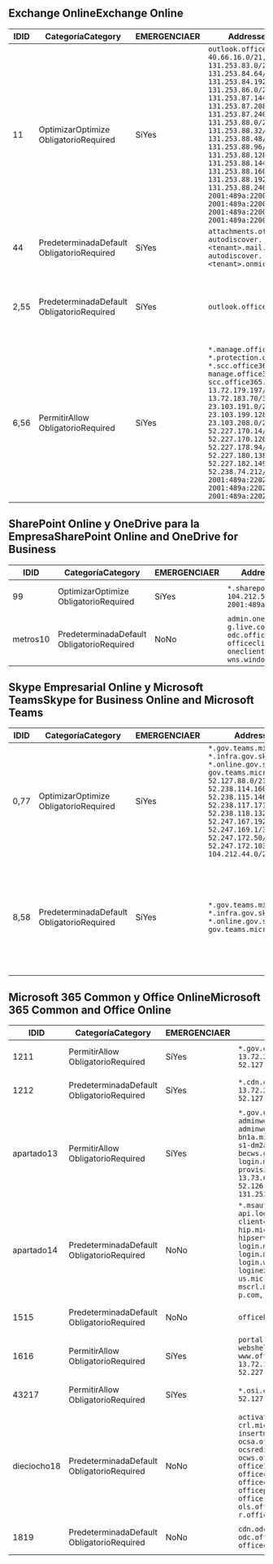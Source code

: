 <!--THIS FILE IS AUTOMATICALLY GENERATED. MANUAL CHANGES WILL BE OVERWRITTEN.-->
<!--Please contact the Office 365 Endpoints team with any questions.-->
<!--USGovGCCHigh endpoints version 2019022800-->
<!--File generated 2019-03-12 12:08:24.8637-->

## <a name="exchange-online"></a><span data-ttu-id="85f05-101">Exchange Online</span><span class="sxs-lookup"><span data-stu-id="85f05-101">Exchange Online</span></span>

<span data-ttu-id="85f05-102">ID</span><span class="sxs-lookup"><span data-stu-id="85f05-102">ID</span></span> | <span data-ttu-id="85f05-103">Categoría</span><span class="sxs-lookup"><span data-stu-id="85f05-103">Category</span></span> | <span data-ttu-id="85f05-104">EMERGENCIA</span><span class="sxs-lookup"><span data-stu-id="85f05-104">ER</span></span> | <span data-ttu-id="85f05-105">Addresses</span><span class="sxs-lookup"><span data-stu-id="85f05-105">Addresses</span></span> | <span data-ttu-id="85f05-106">Puertos</span><span class="sxs-lookup"><span data-stu-id="85f05-106">Ports</span></span>
-- | -------------------- | --- | ------------------------------------------------------------------------------------------------------------------------------------------------------------------------------------------------------------------------------------------------------------------------------------------------------------------------------------------------------------------------------------------------------------------------------------------------ | -------------------------------
<span data-ttu-id="85f05-107">1</span><span class="sxs-lookup"><span data-stu-id="85f05-107">1</span></span> | <span data-ttu-id="85f05-108">Optimizar</span><span class="sxs-lookup"><span data-stu-id="85f05-108">Optimize</span></span><BR><span data-ttu-id="85f05-109">Obligatorio</span><span class="sxs-lookup"><span data-stu-id="85f05-109">Required</span></span> | <span data-ttu-id="85f05-110">Sí</span><span class="sxs-lookup"><span data-stu-id="85f05-110">Yes</span></span> | `outlook.office365.us`<BR>`40.66.16.0/21, 131.253.83.0/26, 131.253.84.64/26, 131.253.84.192/26, 131.253.86.0/24, 131.253.87.144/28, 131.253.87.208/28, 131.253.87.240/28, 131.253.88.0/28, 131.253.88.32/28, 131.253.88.48/28, 131.253.88.96/28, 131.253.88.128/28, 131.253.88.144/28, 131.253.88.160/28, 131.253.88.192/28, 131.253.88.240/28, 2001:489a:2200:28::/62, 2001:489a:2200:3c::/62, 2001:489a:2200:44::/62, 2001:489a:2200:400::/56` | <span data-ttu-id="85f05-111">**TCP:** 443, 80</span><span class="sxs-lookup"><span data-stu-id="85f05-111">**TCP:** 443, 80</span></span>
<span data-ttu-id="85f05-112">4</span><span class="sxs-lookup"><span data-stu-id="85f05-112">4</span></span> | <span data-ttu-id="85f05-113">Predeterminada</span><span class="sxs-lookup"><span data-stu-id="85f05-113">Default</span></span><BR><span data-ttu-id="85f05-114">Obligatorio</span><span class="sxs-lookup"><span data-stu-id="85f05-114">Required</span></span> | <span data-ttu-id="85f05-115">Sí</span><span class="sxs-lookup"><span data-stu-id="85f05-115">Yes</span></span> | `attachments.office365-net.us, autodiscover.<tenant>.mail.onmicrosoft.com, autodiscover.<tenant>.onmicrosoft.com` | <span data-ttu-id="85f05-116">**TCP:** 443, 80</span><span class="sxs-lookup"><span data-stu-id="85f05-116">**TCP:** 443, 80</span></span>
<span data-ttu-id="85f05-117">2,5</span><span class="sxs-lookup"><span data-stu-id="85f05-117">5</span></span> | <span data-ttu-id="85f05-118">Predeterminada</span><span class="sxs-lookup"><span data-stu-id="85f05-118">Default</span></span><BR><span data-ttu-id="85f05-119">Obligatorio</span><span class="sxs-lookup"><span data-stu-id="85f05-119">Required</span></span> | <span data-ttu-id="85f05-120">Sí</span><span class="sxs-lookup"><span data-stu-id="85f05-120">Yes</span></span> | `outlook.office365.us` | <span data-ttu-id="85f05-121">**TCP:** 143, 25, 587, 993, 995</span><span class="sxs-lookup"><span data-stu-id="85f05-121">**TCP:** 143, 25, 587, 993, 995</span></span>
<span data-ttu-id="85f05-122">6,5</span><span class="sxs-lookup"><span data-stu-id="85f05-122">6</span></span> | <span data-ttu-id="85f05-123">Permitir</span><span class="sxs-lookup"><span data-stu-id="85f05-123">Allow</span></span><BR><span data-ttu-id="85f05-124">Obligatorio</span><span class="sxs-lookup"><span data-stu-id="85f05-124">Required</span></span> | <span data-ttu-id="85f05-125">Sí</span><span class="sxs-lookup"><span data-stu-id="85f05-125">Yes</span></span> | `*.manage.office365.us, *.protection.office365.us, *.scc.office365.us, manage.office365.us, scc.office365.us`<BR>`13.72.179.197/32, 13.72.183.70/32, 23.103.191.0/24, 23.103.199.128/25, 23.103.208.0/22, 52.227.170.14/32, 52.227.170.120/32, 52.227.178.94/32, 52.227.180.138/32, 52.227.182.149/32, 52.238.74.212/32, 2001:489a:2202:4::/62, 2001:489a:2202:c::/62, 2001:489a:2202:2000::/63` | <span data-ttu-id="85f05-126">**TCP:** 25, 443</span><span class="sxs-lookup"><span data-stu-id="85f05-126">**TCP:** 25, 443</span></span>

## <a name="sharepoint-online-and-onedrive-for-business"></a><span data-ttu-id="85f05-127">SharePoint Online y OneDrive para la Empresa</span><span class="sxs-lookup"><span data-stu-id="85f05-127">SharePoint Online and OneDrive for Business</span></span>

<span data-ttu-id="85f05-128">ID</span><span class="sxs-lookup"><span data-stu-id="85f05-128">ID</span></span> | <span data-ttu-id="85f05-129">Categoría</span><span class="sxs-lookup"><span data-stu-id="85f05-129">Category</span></span> | <span data-ttu-id="85f05-130">EMERGENCIA</span><span class="sxs-lookup"><span data-stu-id="85f05-130">ER</span></span> | <span data-ttu-id="85f05-131">Addresses</span><span class="sxs-lookup"><span data-stu-id="85f05-131">Addresses</span></span> | <span data-ttu-id="85f05-132">Puertos</span><span class="sxs-lookup"><span data-stu-id="85f05-132">Ports</span></span>
-- | -------------------- | --- | ----------------------------------------------------------------------------------------------------------------------- | ----------------
<span data-ttu-id="85f05-133">9</span><span class="sxs-lookup"><span data-stu-id="85f05-133">9</span></span> | <span data-ttu-id="85f05-134">Optimizar</span><span class="sxs-lookup"><span data-stu-id="85f05-134">Optimize</span></span><BR><span data-ttu-id="85f05-135">Obligatorio</span><span class="sxs-lookup"><span data-stu-id="85f05-135">Required</span></span> | <span data-ttu-id="85f05-136">Sí</span><span class="sxs-lookup"><span data-stu-id="85f05-136">Yes</span></span> | `*.sharepoint.us`<BR>`104.212.50.0/23, 2001:489a:2204:2::/63` | <span data-ttu-id="85f05-137">**TCP:** 443, 80</span><span class="sxs-lookup"><span data-stu-id="85f05-137">**TCP:** 443, 80</span></span>
<span data-ttu-id="85f05-138">metros</span><span class="sxs-lookup"><span data-stu-id="85f05-138">10</span></span> | <span data-ttu-id="85f05-139">Predeterminada</span><span class="sxs-lookup"><span data-stu-id="85f05-139">Default</span></span><BR><span data-ttu-id="85f05-140">Obligatorio</span><span class="sxs-lookup"><span data-stu-id="85f05-140">Required</span></span> | <span data-ttu-id="85f05-141">No</span><span class="sxs-lookup"><span data-stu-id="85f05-141">No</span></span> | `admin.onedrive.us, g.live.com, odc.officeapps.live.com, officeclient.microsoft.com, oneclient.sfx.ms, wns.windows.com` | <span data-ttu-id="85f05-142">**TCP:** 443, 80</span><span class="sxs-lookup"><span data-stu-id="85f05-142">**TCP:** 443, 80</span></span>

## <a name="skype-for-business-online-and-microsoft-teams"></a><span data-ttu-id="85f05-143">Skype Empresarial Online y Microsoft Teams</span><span class="sxs-lookup"><span data-stu-id="85f05-143">Skype for Business Online and Microsoft Teams</span></span>

<span data-ttu-id="85f05-144">ID</span><span class="sxs-lookup"><span data-stu-id="85f05-144">ID</span></span> | <span data-ttu-id="85f05-145">Categoría</span><span class="sxs-lookup"><span data-stu-id="85f05-145">Category</span></span> | <span data-ttu-id="85f05-146">EMERGENCIA</span><span class="sxs-lookup"><span data-stu-id="85f05-146">ER</span></span> | <span data-ttu-id="85f05-147">Addresses</span><span class="sxs-lookup"><span data-stu-id="85f05-147">Addresses</span></span> | <span data-ttu-id="85f05-148">Puertos</span><span class="sxs-lookup"><span data-stu-id="85f05-148">Ports</span></span>
-- | -------------------- | --- | --------------------------------------------------------------------------------------------------------------------------------------------------------------------------------------------------------------------------------------------------------------------------------------------------------------------------------- | --------------------------------------------------
<span data-ttu-id="85f05-149">0,7</span><span class="sxs-lookup"><span data-stu-id="85f05-149">7</span></span> | <span data-ttu-id="85f05-150">Optimizar</span><span class="sxs-lookup"><span data-stu-id="85f05-150">Optimize</span></span><BR><span data-ttu-id="85f05-151">Obligatorio</span><span class="sxs-lookup"><span data-stu-id="85f05-151">Required</span></span> | <span data-ttu-id="85f05-152">Sí</span><span class="sxs-lookup"><span data-stu-id="85f05-152">Yes</span></span> | `*.gov.teams.microsoft.us, *.infra.gov.skypeforbusiness.us, *.online.gov.skypeforbusiness.us, gov.teams.microsoft.us`<BR>`52.127.88.0/21, 52.238.114.160/32, 52.238.115.146/32, 52.238.117.171/32, 52.238.118.132/32, 52.247.167.192/32, 52.247.169.1/32, 52.247.172.50/32, 52.247.172.103/32, 104.212.44.0/22, 195.134.228.0/22` | <span data-ttu-id="85f05-153">**TCP:** 443, 80</span><span class="sxs-lookup"><span data-stu-id="85f05-153">**TCP:** 443, 80</span></span><BR><span data-ttu-id="85f05-154">**UDP:** 3478</span><span class="sxs-lookup"><span data-stu-id="85f05-154">**UDP:** 3478</span></span>
<span data-ttu-id="85f05-155">8,5</span><span class="sxs-lookup"><span data-stu-id="85f05-155">8</span></span> | <span data-ttu-id="85f05-156">Predeterminada</span><span class="sxs-lookup"><span data-stu-id="85f05-156">Default</span></span><BR><span data-ttu-id="85f05-157">Obligatorio</span><span class="sxs-lookup"><span data-stu-id="85f05-157">Required</span></span> | <span data-ttu-id="85f05-158">Sí</span><span class="sxs-lookup"><span data-stu-id="85f05-158">Yes</span></span> | `*.gov.teams.microsoft.us, *.infra.gov.skypeforbusiness.us, *.online.gov.skypeforbusiness.us, gov.teams.microsoft.us` | <span data-ttu-id="85f05-159">**TCP:** 5061, 50000-59999</span><span class="sxs-lookup"><span data-stu-id="85f05-159">**TCP:** 5061, 50000-59999</span></span><BR><span data-ttu-id="85f05-160">**UDP:** 50000-59999</span><span class="sxs-lookup"><span data-stu-id="85f05-160">**UDP:** 50000-59999</span></span>

## <a name="microsoft-365-common-and-office-online"></a><span data-ttu-id="85f05-161">Microsoft 365 Common y Office Online</span><span class="sxs-lookup"><span data-stu-id="85f05-161">Microsoft 365 Common and Office Online</span></span>

<span data-ttu-id="85f05-162">ID</span><span class="sxs-lookup"><span data-stu-id="85f05-162">ID</span></span> | <span data-ttu-id="85f05-163">Categoría</span><span class="sxs-lookup"><span data-stu-id="85f05-163">Category</span></span> | <span data-ttu-id="85f05-164">EMERGENCIA</span><span class="sxs-lookup"><span data-stu-id="85f05-164">ER</span></span> | <span data-ttu-id="85f05-165">Addresses</span><span class="sxs-lookup"><span data-stu-id="85f05-165">Addresses</span></span> | <span data-ttu-id="85f05-166">Puertos</span><span class="sxs-lookup"><span data-stu-id="85f05-166">Ports</span></span>
-- | ------------------- | --- | ---------------------------------------------------------------------------------------------------------------------------------------------------------------------------------------------------------------------------------------------------------------------------------------------------------------------------------------------------------------------------------------------- | ----------------
<span data-ttu-id="85f05-167">12</span><span class="sxs-lookup"><span data-stu-id="85f05-167">11</span></span> | <span data-ttu-id="85f05-168">Permitir</span><span class="sxs-lookup"><span data-stu-id="85f05-168">Allow</span></span><BR><span data-ttu-id="85f05-169">Obligatorio</span><span class="sxs-lookup"><span data-stu-id="85f05-169">Required</span></span> | <span data-ttu-id="85f05-170">Sí</span><span class="sxs-lookup"><span data-stu-id="85f05-170">Yes</span></span> | `*.gov.online.office365.us`<BR>`13.72.20.247/32, 13.72.185.126/32, 52.127.82.0/23` | <span data-ttu-id="85f05-171">**TCP:** 443</span><span class="sxs-lookup"><span data-stu-id="85f05-171">**TCP:** 443</span></span>
<span data-ttu-id="85f05-172">12</span><span class="sxs-lookup"><span data-stu-id="85f05-172">12</span></span> | <span data-ttu-id="85f05-173">Predeterminada</span><span class="sxs-lookup"><span data-stu-id="85f05-173">Default</span></span><BR><span data-ttu-id="85f05-174">Obligatorio</span><span class="sxs-lookup"><span data-stu-id="85f05-174">Required</span></span> | <span data-ttu-id="85f05-175">Sí</span><span class="sxs-lookup"><span data-stu-id="85f05-175">Yes</span></span> | `*.cdn.office365.us`<BR>`13.72.20.247/32, 13.72.185.126/32, 52.127.82.0/23` | <span data-ttu-id="85f05-176">**TCP:** 443</span><span class="sxs-lookup"><span data-stu-id="85f05-176">**TCP:** 443</span></span>
<span data-ttu-id="85f05-177">apartado</span><span class="sxs-lookup"><span data-stu-id="85f05-177">13</span></span> | <span data-ttu-id="85f05-178">Permitir</span><span class="sxs-lookup"><span data-stu-id="85f05-178">Allow</span></span><BR><span data-ttu-id="85f05-179">Obligatorio</span><span class="sxs-lookup"><span data-stu-id="85f05-179">Required</span></span> | <span data-ttu-id="85f05-180">Sí</span><span class="sxs-lookup"><span data-stu-id="85f05-180">Yes</span></span> | `*.gov.us.microsoftonline.com, adminwebservice.gov.us.microsoftonline.com, adminwebservice-s1-bn1a.microsoftonline.com, adminwebservice-s1-dm2a.microsoftonline.com, becws.gov.us.microsoftonline.com, login.microsoftonline.us, provisioningapi.gov.us.microsoftonline.com`<BR>`13.73.64.64/26, 13.73.208.128/25, 52.126.194.0/23, 52.244.120.128/25, 131.253.120.0/24` | <span data-ttu-id="85f05-181">**TCP:** 443</span><span class="sxs-lookup"><span data-stu-id="85f05-181">**TCP:** 443</span></span>
<span data-ttu-id="85f05-182">apartado</span><span class="sxs-lookup"><span data-stu-id="85f05-182">14</span></span> | <span data-ttu-id="85f05-183">Predeterminada</span><span class="sxs-lookup"><span data-stu-id="85f05-183">Default</span></span><BR><span data-ttu-id="85f05-184">Obligatorio</span><span class="sxs-lookup"><span data-stu-id="85f05-184">Required</span></span> | <span data-ttu-id="85f05-185">No</span><span class="sxs-lookup"><span data-stu-id="85f05-185">No</span></span> | `*.msauth.net, *.msftauth.net, api.login.microsoftonline.com, clientconfig.microsoftonline-p.net, hip.microsoftonline-p.net, hipservice.microsoftonline.com, login.microsoftonline.com, login.microsoftonline-p.com, login.windows.net, loginex.microsoftonline.com, login-us.microsoftonline.com, mscrl.microsoft.com, nexus.microsoftonline-p.com, secure.aadcdn.microsoftonline-p.com` | <span data-ttu-id="85f05-186">**TCP:** 443</span><span class="sxs-lookup"><span data-stu-id="85f05-186">**TCP:** 443</span></span>
<span data-ttu-id="85f05-187">15</span><span class="sxs-lookup"><span data-stu-id="85f05-187">15</span></span> | <span data-ttu-id="85f05-188">Predeterminada</span><span class="sxs-lookup"><span data-stu-id="85f05-188">Default</span></span><BR><span data-ttu-id="85f05-189">Obligatorio</span><span class="sxs-lookup"><span data-stu-id="85f05-189">Required</span></span> | <span data-ttu-id="85f05-190">No</span><span class="sxs-lookup"><span data-stu-id="85f05-190">No</span></span> | `officehome.msocdn.us, prod.msocdn.us` | <span data-ttu-id="85f05-191">**TCP:** 443, 80</span><span class="sxs-lookup"><span data-stu-id="85f05-191">**TCP:** 443, 80</span></span>
<span data-ttu-id="85f05-192">16</span><span class="sxs-lookup"><span data-stu-id="85f05-192">16</span></span> | <span data-ttu-id="85f05-193">Permitir</span><span class="sxs-lookup"><span data-stu-id="85f05-193">Allow</span></span><BR><span data-ttu-id="85f05-194">Obligatorio</span><span class="sxs-lookup"><span data-stu-id="85f05-194">Required</span></span> | <span data-ttu-id="85f05-195">Sí</span><span class="sxs-lookup"><span data-stu-id="85f05-195">Yes</span></span> | `portal.office365.us, webshell.suite.office365.us, www.office365.us`<BR>`13.72.179.48/32, 13.72.188.8/32, 52.227.167.206/32, 52.227.170.242/32` | <span data-ttu-id="85f05-196">**TCP:** 443, 80</span><span class="sxs-lookup"><span data-stu-id="85f05-196">**TCP:** 443, 80</span></span>
<span data-ttu-id="85f05-197">432</span><span class="sxs-lookup"><span data-stu-id="85f05-197">17</span></span> | <span data-ttu-id="85f05-198">Permitir</span><span class="sxs-lookup"><span data-stu-id="85f05-198">Allow</span></span><BR><span data-ttu-id="85f05-199">Obligatorio</span><span class="sxs-lookup"><span data-stu-id="85f05-199">Required</span></span> | <span data-ttu-id="85f05-200">Sí</span><span class="sxs-lookup"><span data-stu-id="85f05-200">Yes</span></span> | `*.osi.office365.us`<BR>`52.127.240.0/21` | <span data-ttu-id="85f05-201">**TCP:** 443</span><span class="sxs-lookup"><span data-stu-id="85f05-201">**TCP:** 443</span></span>
<span data-ttu-id="85f05-202">dieciocho</span><span class="sxs-lookup"><span data-stu-id="85f05-202">18</span></span> | <span data-ttu-id="85f05-203">Predeterminada</span><span class="sxs-lookup"><span data-stu-id="85f05-203">Default</span></span><BR><span data-ttu-id="85f05-204">Obligatorio</span><span class="sxs-lookup"><span data-stu-id="85f05-204">Required</span></span> | <span data-ttu-id="85f05-205">No</span><span class="sxs-lookup"><span data-stu-id="85f05-205">No</span></span> | `activation.sls.microsoft.com, crl.microsoft.com, go.microsoft.com, insertmedia.bing.office.net, ocsa.officeapps.live.com, ocsredir.officeapps.live.com, ocws.officeapps.live.com, office15client.microsoft.com, officecdn.microsoft.com, officecdn.microsoft.com.edgesuite.net, officepreviewredir.microsoft.com, officeredir.microsoft.com, ols.officeapps.live.com, r.office.microsoft.com` | <span data-ttu-id="85f05-206">**TCP:** 443, 80</span><span class="sxs-lookup"><span data-stu-id="85f05-206">**TCP:** 443, 80</span></span>
<span data-ttu-id="85f05-207">18</span><span class="sxs-lookup"><span data-stu-id="85f05-207">19</span></span> | <span data-ttu-id="85f05-208">Predeterminada</span><span class="sxs-lookup"><span data-stu-id="85f05-208">Default</span></span><BR><span data-ttu-id="85f05-209">Obligatorio</span><span class="sxs-lookup"><span data-stu-id="85f05-209">Required</span></span> | <span data-ttu-id="85f05-210">No</span><span class="sxs-lookup"><span data-stu-id="85f05-210">No</span></span> | `cdn.odc.officeapps.live.com, odc.officeapps.live.com, officeclient.microsoft.com` | <span data-ttu-id="85f05-211">**TCP:** 443, 80</span><span class="sxs-lookup"><span data-stu-id="85f05-211">**TCP:** 443, 80</span></span>
